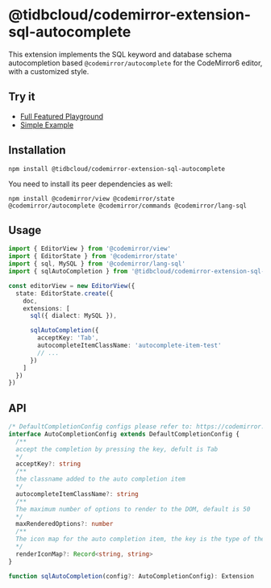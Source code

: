 # @tidbcloud/codemirror-extension-sql-autocomplete

This extension implements the SQL keyword and database schema autocompletion based `@codemirror/autocomplete` for the CodeMirror6 editor, with a customized style.

## Try it

- [Full Featured Playground](https://tisqleditor-playground.netlify.app/)
- [Simple Example](https://tisqleditor-playground.netlify.app/?example=sql-autocomplete&with_select)

## Installation

```shell
npm install @tidbcloud/codemirror-extension-sql-autocomplete
```

You need to install its peer dependencies as well:

```shell
npm install @codemirror/view @codemirror/state @codemirror/autocomplete @codemirror/commands @codemirror/lang-sql
```

## Usage

```ts
import { EditorView } from '@codemirror/view'
import { EditorState } from '@codemirror/state'
import { sql, MySQL } from '@codemirror/lang-sql'
import { sqlAutoCompletion } from '@tidbcloud/codemirror-extension-sql-autocomplete'

const editorView = new EditorView({
  state: EditorState.create({
    doc,
    extensions: [
      sql({ dialect: MySQL }),

      sqlAutoCompletion({
        acceptKey: 'Tab',
        autocompleteItemClassName: 'autocomplete-item-test'
        // ...
      })
    ]
  })
})
```

## API

```ts
/* DefaultCompletionConfig configs please refer to: https://codemirror.net/docs/ref/#autocomplete.autocompletion */
interface AutoCompletionConfig extends DefaultCompletionConfig {
  /**
  accept the completion by pressing the key, defult is Tab
  */
  acceptKey?: string
  /**
  the classname added to the auto completion item
  */
  autocompleteItemClassName?: string
  /**
  The maximum number of options to render to the DOM, default is 50
  */
  maxRenderedOptions?: number
  /**
  The icon map for the auto completion item, the key is the type of the completion, the value is the img src
  */
  renderIconMap?: Record<string, string>
}

function sqlAutoCompletion(config?: AutoCompletionConfig): Extension
```
